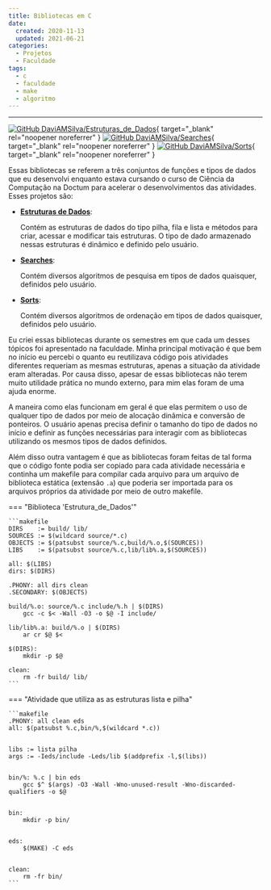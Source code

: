 ```yaml
---
title: Bibliotecas em C
date:
  created: 2020-11-13
  updated: 2021-06-21
categories:
  - Projetos
  - Faculdade
tags:
  - c
  - faculdade
  - make
  - algoritmo
---
```


---

[![GitHub DaviAMSilva/Estruturas_de_Dados](https://img.shields.io/badge/github-DaviAMSilva/Estruturas__de__Dados-white?logo=github)](https://github.com/DaviAMSilva/Estruturas_de_Dados){ target="\_blank" rel="noopener noreferrer" }
[![GitHub DaviAMSilva/Searches](https://img.shields.io/badge/github-DaviAMSilva/Searches-white?logo=github)](https://github.com/DaviAMSilva/Searches){ target="\_blank" rel="noopener noreferrer" }
[![GitHub DaviAMSilva/Sorts](https://img.shields.io/badge/github-DaviAMSilva/Sorts-white?logo=github)](https://github.com/DaviAMSilva/Sorts){ target="\_blank" rel="noopener noreferrer" }

Essas bibliotecas se referem a três conjuntos de funções e tipos de dados que eu desenvolvi enquanto estava cursando o curso de Ciência da Computação na Doctum para acelerar o desenvolvimentos das atividades. Esses projetos são:

- [**Estruturas de Dados**](https://github.com/DaviAMSilva/Estruturas_de_Dados):

    Contém as estruturas de dados do tipo pilha, fila e lista e métodos para criar, acessar e modificar tais estruturas. O tipo de dado armazenado nessas estruturas é dinâmico e definido pelo usuário.

- [**Searches**](https://github.com/DaviAMSilva/Searches):

    Contém diversos algoritmos de pesquisa em tipos de dados quaisquer, definidos pelo usuário.

- [**Sorts**](https://github.com/DaviAMSilva/Sorts):

    Contém diversos algoritmos de ordenação em tipos de dados quaisquer, definidos pelo usuário.

Eu criei essas bibliotecas durante os semestres em que cada um desses tópicos foi apresentado na faculdade. Minha principal motivação é que bem no início eu percebi o quanto eu reutilizava código pois atividades diferentes requeriam as mesmas estruturas, apenas a situação da atividade eram alteradas. Por causa disso, apesar de essas bibliotecas não terem muito utilidade prática no mundo externo, para mim elas foram de uma ajuda enorme.

A maneira como elas funcionam em geral é que elas permitem o uso de qualquer tipo de dados por meio de alocação dinâmica e conversão de ponteiros. O usuário apenas precisa definir o tamanho do tipo de dados no início e definir as funções necessárias para interagir com as bibliotecas utilizando os mesmos tipos de dados definidos.

Além disso outra vantagem é que as bibliotecas foram feitas de tal forma que o código fonte podia ser copiado para cada atividade necessária e continha um makefile para compilar cada arquivo para um arquivo de biblioteca estática (extensão `.a`) que poderia ser importada para os arquivos próprios da atividade por meio de outro makefile.

<div class="grid cards" markdown>

=== "Biblioteca 'Estrutura_de_Dados'"

    ```makefile
    DIRS    := build/ lib/
    SOURCES := $(wildcard source/*.c)
    OBJECTS := $(patsubst source/%.c,build/%.o,$(SOURCES))
    LIBS    := $(patsubst source/%.c,lib/lib%.a,$(SOURCES))

    all: $(LIBS)
    dirs: $(DIRS)

    .PHONY: all dirs clean
    .SECONDARY: $(OBJECTS)

    build/%.o: source/%.c include/%.h | $(DIRS)
        gcc -c $< -Wall -O3 -o $@ -I include/

    lib/lib%.a: build/%.o | $(DIRS)
        ar cr $@ $<

    $(DIRS):
        mkdir -p $@

    clean:
        rm -fr build/ lib/
    ```

=== "Atividade que utiliza as as estruturas lista e pilha"

    ```makefile
    .PHONY: all clean eds
    all: $(patsubst %.c,bin/%,$(wildcard *.c))


    libs := lista pilha
    args := -Ieds/include -Leds/lib $(addprefix -l,$(libs))


    bin/%: %.c | bin eds
        gcc $^ $(args) -O3 -Wall -Wno-unused-result -Wno-discarded-qualifiers -o $@


    bin:
        mkdir -p bin/


    eds:
        $(MAKE) -C eds


    clean:
        rm -fr bin/
    ```

</div>

